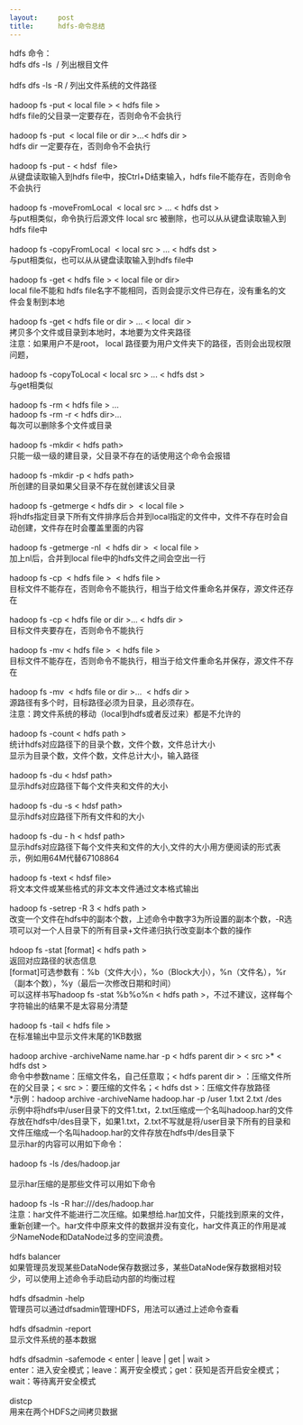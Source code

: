 ```yaml
---
layout:     post
title:      hdfs-命令总结
---
```

<div id="article_content" class="article_content clearfix csdn-tracking-statistics" data-pid="blog" data-mod="popu_307" data-dsm="post">
								            <link rel="stylesheet" href="https://csdnimg.cn/release/phoenix/template/css/ck_htmledit_views-f76675cdea.css">
						<div class="htmledit_views" id="content_views">
                hdfs 命令：<br>hdfs dfs -ls  / 列出根目文件<br><br>hdfs dfs -ls -R / 列出文件系统的文件路径<br><br>hadoop fs -put &lt; local file &gt; &lt; hdfs file &gt;<br>hdfs file的父目录一定要存在，否则命令不会执行<br><br>hadoop fs -put  &lt; local file or dir &gt;...&lt; hdfs dir &gt;<br>hdfs dir 一定要存在，否则命令不会执行<br><br>hadoop fs -put - &lt; hdsf  file&gt;<br>从键盘读取输入到hdfs file中，按Ctrl+D结束输入，hdfs file不能存在，否则命令不会执行<br><br>hadoop fs -moveFromLocal  &lt; local src &gt; ... &lt; hdfs dst &gt;<br>与put相类似，命令执行后源文件 local src 被删除，也可以从从键盘读取输入到hdfs file中<br><br>hadoop fs -copyFromLocal  &lt; local src &gt; ... &lt; hdfs dst &gt;<br>与put相类似，也可以从从键盘读取输入到hdfs file中<br><br>hadoop fs -get &lt; hdfs file &gt; &lt; local file or dir&gt;<br>local file不能和 hdfs file名字不能相同，否则会提示文件已存在，没有重名的文件会复制到本地<br><br>hadoop fs -get &lt; hdfs file or dir &gt; ... &lt; local  dir &gt;<br>拷贝多个文件或目录到本地时，本地要为文件夹路径<br>注意：如果用户不是root， local 路径要为用户文件夹下的路径，否则会出现权限问题，<br><br>hadoop fs -copyToLocal &lt; local src &gt; ... &lt; hdfs dst &gt;<br>与get相类似<br><br>hadoop fs -rm &lt; hdfs file &gt; ...<br>hadoop fs -rm -r &lt; hdfs dir&gt;...<br>每次可以删除多个文件或目录<br><br>hadoop fs -mkdir &lt; hdfs path&gt;<br>只能一级一级的建目录，父目录不存在的话使用这个命令会报错<br><br>hadoop fs -mkdir -p &lt; hdfs path&gt; <br>所创建的目录如果父目录不存在就创建该父目录<br><br>hadoop fs -getmerge &lt; hdfs dir &gt;  &lt; local file &gt;<br>将hdfs指定目录下所有文件排序后合并到local指定的文件中，文件不存在时会自动创建，文件存在时会覆盖里面的内容<br><br>hadoop fs -getmerge -nl  &lt; hdfs dir &gt;  &lt; local file &gt;<br>加上nl后，合并到local file中的hdfs文件之间会空出一行<br><br>hadoop fs -cp  &lt; hdfs file &gt;  &lt; hdfs file &gt;<br>目标文件不能存在，否则命令不能执行，相当于给文件重命名并保存，源文件还存在<br><br>hadoop fs -cp &lt; hdfs file or dir &gt;... &lt; hdfs dir &gt;<br>目标文件夹要存在，否则命令不能执行<br><br>hadoop fs -mv &lt; hdfs file &gt;  &lt; hdfs file &gt;<br>目标文件不能存在，否则命令不能执行，相当于给文件重命名并保存，源文件不存在<br><br>hadoop fs -mv  &lt; hdfs file or dir &gt;...  &lt; hdfs dir &gt;<br>源路径有多个时，目标路径必须为目录，且必须存在。<br>注意：跨文件系统的移动（local到hdfs或者反过来）都是不允许的<br><br>hadoop fs -count &lt; hdfs path &gt;<br>统计hdfs对应路径下的目录个数，文件个数，文件总计大小<br>显示为目录个数，文件个数，文件总计大小，输入路径<br><br>hadoop fs -du &lt; hdsf path&gt; <br>显示hdfs对应路径下每个文件夹和文件的大小<br><br>hadoop fs -du -s &lt; hdsf path&gt; <br>显示hdfs对应路径下所有文件和的大小<br><br>hadoop fs -du - h &lt; hdsf path&gt; <br>显示hdfs对应路径下每个文件夹和文件的大小,文件的大小用方便阅读的形式表示，例如用64M代替67108864<br><br>hadoop fs -text &lt; hdsf file&gt;<br>将文本文件或某些格式的非文本文件通过文本格式输出<br><br>hadoop fs -setrep -R 3 &lt; hdfs path &gt;<br>改变一个文件在hdfs中的副本个数，上述命令中数字3为所设置的副本个数，-R选项可以对一个人目录下的所有目录+文件递归执行改变副本个数的操作<br><br>hdoop fs -stat [format] &lt; hdfs path &gt;<br>返回对应路径的状态信息<br>[format]可选参数有：%b（文件大小），%o（Block大小），%n（文件名），%r（副本个数），%y（最后一次修改日期和时间）<br>可以这样书写hadoop fs -stat %b%o%n &lt; hdfs path &gt;，不过不建议，这样每个字符输出的结果不是太容易分清楚<br><br>hadoop fs -tail &lt; hdfs file &gt;<br>在标准输出中显示文件末尾的1KB数据<br><br>hadoop archive -archiveName name.har -p &lt; hdfs parent dir &gt; &lt; src &gt;* &lt; hdfs dst &gt;<br>命令中参数name：压缩文件名，自己任意取；&lt; hdfs parent dir &gt; ：压缩文件所在的父目录；&lt; src &gt;：要压缩的文件名；&lt; hdfs dst &gt;：压缩文件存放路径<br>*示例：hadoop archive -archiveName hadoop.har -p /user 1.txt 2.txt /des<br>示例中将hdfs中/user目录下的文件1.txt，2.txt压缩成一个名叫hadoop.har的文件存放在hdfs中/des目录下，如果1.txt，2.txt不写就是将/user目录下所有的目录和文件压缩成一个名叫hadoop.har的文件存放在hdfs中/des目录下<br>显示har的内容可以用如下命令：<br><br>hadoop fs -ls /des/hadoop.jar<br><br>显示har压缩的是那些文件可以用如下命令<br><br>hadoop fs -ls -R har:///des/hadoop.har<br>注意：har文件不能进行二次压缩。如果想给.har加文件，只能找到原来的文件，重新创建一个。har文件中原来文件的数据并没有变化，har文件真正的作用是减少NameNode和DataNode过多的空间浪费。<br><br>hdfs balancer<br>如果管理员发现某些DataNode保存数据过多，某些DataNode保存数据相对较少，可以使用上述命令手动启动内部的均衡过程<br><br>hdfs dfsadmin -help<br>管理员可以通过dfsadmin管理HDFS，用法可以通过上述命令查看<br><br>hdfs dfsadmin -report<br>显示文件系统的基本数据<br><br>hdfs dfsadmin -safemode &lt; enter | leave | get | wait &gt;<br>enter：进入安全模式；leave：离开安全模式；get：获知是否开启安全模式；<br>wait：等待离开安全模式<br><br>distcp<br>用来在两个HDFS之间拷贝数据<br><br>            </div>
                </div>